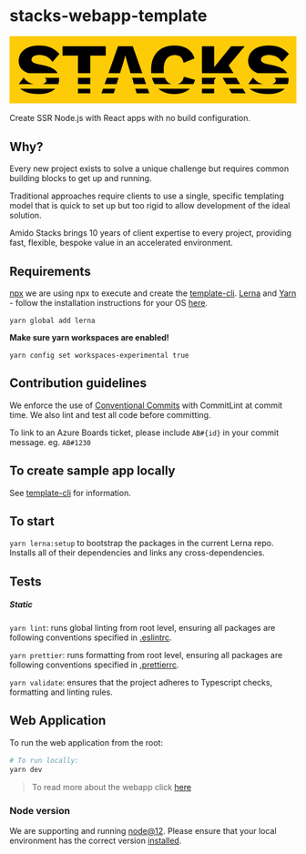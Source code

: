 # stacks-webapp-template

![Stacks Webapp Template](.github/images/stacks_banner.png)

Create SSR Node.js with React apps with no build configuration.

## Why?

Every new project exists to solve a unique challenge 
but requires common building blocks to get up and running.

Traditional approaches require clients to use a single, specific templating model that is quick to set up but too rigid to allow development of the ideal solution.

Amido Stacks brings 10 years of client expertise to every project, providing fast, flexible, bespoke value in an accelerated environment.

## Requirements

[npx](https://www.npmjs.com/package/npx) we are using npx to execute and create the [template-cli](./packages/template-cli). 
[Lerna](https://lernajs.io) and [Yarn](https://yarnpkg.com/) - follow the
installation instructions for your OS
[here](https://yarnpkg.com/lang/en/docs/install).

```
yarn global add lerna
```

**Make sure yarn workspaces are enabled!**

```
yarn config set workspaces-experimental true
```

## Contribution guidelines
We enforce the use of [Conventional Commits](https://commitlint.js.org) with CommitLint at commit time. We also lint and test all code before committing.

To link to an Azure Boards ticket, please include `AB#{id}` in your commit message. eg. `AB#1230`

## To create sample app locally

See [template-cli](./packages/template-cli/README.md) for information.


## To start

`yarn lerna:setup` to bootstrap the packages in the current Lerna repo. Installs
all of their dependencies and links any cross-dependencies.

## Tests

##### Static

`yarn lint`: runs global linting from root level, ensuring all packages are
following conventions specified in [.eslintrc](.eslintrc).

`yarn prettier`: runs formatting from root level, ensuring all packages are
following conventions specified in [.prettierrc](.prettierrc).

`yarn validate`: ensures that the project adheres to Typescript checks,
formatting and linting rules.

## Web Application

To run the web application from the root:

```bash
# To run locally:
yarn dev
```

> To read more about the webapp click [here](./packages/webapp/README.md)

### Node version

We are supporting and running [node@12](https://nodejs.org/en/about/releases/).
Please ensure that your local environment has the correct version
[installed](https://nodejs.org/en/download/).


